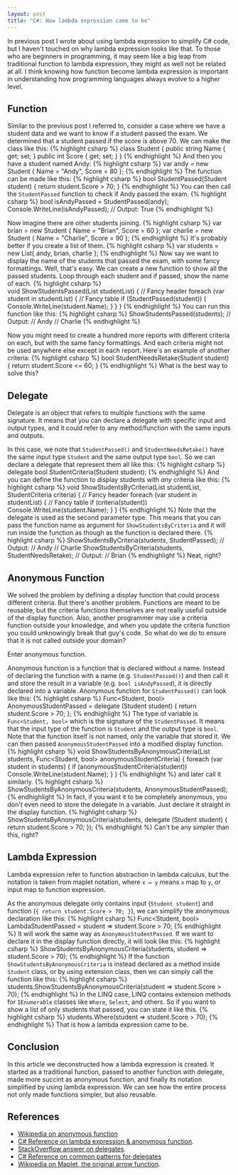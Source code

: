 ```yaml
---
layout: post
title: "C#: How lambda expression came to be"
---
```

In previous post I wrote about using lambda expression to simplify C# code, but I haven't touched on why lambda expression looks like that. To those who are beginners in programming, it may seem like a big leap from traditional function to lambda expression, they might as well not be related at all. I think knowing how function become lambda expression is important in understanding how programming languages always evolve to a higher level.

## Function
Similar to the previous post I referred to, consider a case where we have a student data and we want to know if a student passed the exam. We determined that a student passed if the score is above 70. We can make the class like this:
{% highlight csharp %}
class Student
{
    public string Name { get; set; }
    public int Score { get; set; }
}
{% endhighlight %}
And then you have a student named Andy:
{% highlight csharp %}
var andy = new Student { Name = "Andy", Score = 80 };
{% endhighlight %}
The function can be made like this:
{% highlight csharp %}
bool StudentPassed(Student student)
{
    return student.Score > 70;
}
{% endhighlight %}
You can then call the `StudentPassed` function to check if Andy passed the exam.
{% highlight csharp %}
bool isAndyPassed = StudentPassed(andy);
Console.WriteLine(isAndyPassed); // Output: True
{% endhighlight %}

Now imagine there are other students joining.
{% highlight csharp %}
var brian = new Student { Name = "Brian", Score = 60 };
var charlie = new Student { Name = "Charlie", Score = 90 };
{% endhighlight %}
It's probably better if you create a list of them.
{% highlight csharp %}
var students = new List<Student>{ andy, brian, charlie };
{% endhighlight %}
Now say we want to display the name of the students that passed the exam, with some fancy formattings. Well, that's easy. We can create a new function to show all the passed students. Loop through each student and if passed, show the name of each.
{% highlight csharp %}    
void ShowStudentsPassed(List<Student> studentList)
{
    // Fancy header
    foreach (var student in studentList)
    {
        // Fancy table
        if (StudentPassed(student))
        {
            Console.WriteLine(student.Name);
        }
    }
}
{% endhighlight %}
You can run this function like this:
{% highlight csharp %}
ShowStudentsPassed(students);
// Output:
// Andy
// Charlie
{% endhighlight %}

Now you might need to create a hundred more reports with different criteria on each, but with the same fancy formattings. And each criteria might not be used anywhere else except in each report. Here's an example of another criteria:
{% highlight csharp %}
bool StudentNeedsRetake(Student student)
{
    return student.Score <= 60;
}
{% endhighlight %}
What is the best way to solve this?

## Delegate
Delegate is an object that refers to multiple functions with the same signature. It means that you can declare a delegate with specific input and output types, and it could refer to any method/function with the same inputs and outputs.

In this case, we note that `StudentPassed()` and `StudentNeedsRetake()` have the same input type `Student` and the same output type `bool`. So we can declare a delegate that represent them all like this:
{% highlight csharp %}
delegate bool StudentCriteria(Student student);
{% endhighlight %}
And you can define the function to display students with _any_ criteria like this:
{% highlight csharp %}
void ShowStudentsByCriteria(List<Student> studentList, StudentCriteria criteria)
{
    // Fancy header
    foreach (var student in studentList)
    {
        // Fancy table
        if (criteria(student))
            Console.WriteLine(student.Name);
    }
}
{% endhighlight %}
Note that the delegate is used as the second parameter type. This means that you can pass the function name as argument for `ShowStudentsByCriteria` and it will run inside the function as though as the function is declared there.
{% highlight csharp %}
ShowStudentsByCriteria(students, StudentPassed);
// Output:
// Andy
// Charlie
ShowStudentsByCriteria(students, StudentNeedsRetake);
// Output:
// Brian
{% endhighlight %}
Neat, right?

## Anonymous Function
We solved the problem by defining a display function that could process different criteria. But there's another problem. Functions are meant to be reusable, but the criteria functions themselves are not really useful outside of the display function. Also, another programmer may use a criteria function outside your knowledge, and when you update the criteria function you could unknowingly break that guy's code. So what do we do to ensure that it is not called outside your domain?

Enter anonymous function.

Anonymous function is a function that is declared without a name. Instead of declaring the function with a name (e.g. `StudentPassed()`) and then call it and store the result in a variable (e.g. `bool isAndyPassed`), it is directly declared into a variable. Anonymous function for `StudentPassed()` can look like this:
{% highlight csharp %}
Func<Student, bool> AnonymousStudentPassed = delegate (Student student) { return student.Score > 70; };
{% endhighlight %}
The type of variable is `Func<Student, bool>` which is the signature of the `StudentPassed`. It means that the input type of the function is `Student` and the output type is `bool`. Note that the function itself is not named, only the variable that stored it. We can then passed `AnonymousStudentPassed` into a modified display function.
{% highlight csharp %}
void ShowStudentsByAnonymousCriteria(List<Student> students, Func<Student, bool> anonymousStudentCriteria)
{
    foreach (var student in students)
    {
        if (anonymousStudentCriteria(student))
            Console.WriteLine(student.Name);
    }
}
{% endhighlight %}
and later call it similarly.
{% highlight csharp %}
ShowStudentsByAnonymousCriteria(students, AnonymousStudentPassed);
{% endhighlight %}
In fact, if you want it to be completely anonymous, you don't even need to store the delegate in a variable. Just declare it straight in the display function.
{% highlight csharp %}
ShowStudentsByAnonymousCriteria(students, delegate (Student student) { return student.Score > 70; });
{% endhighlight %}
Can't be any simpler than this, right?

## Lambda Expression
Lambda expression refer to function abstraction in lambda calculus, but the notation is taken from maplet notation, where `x ↦ y` means `x` map to `y`, or input map to function expression.

As the anonymous delegate only contains input (`Student student`) and function (`{ return student.Score > 70; }`), we can simplify the anonymous declaration like this:
{% highlight csharp %}
Func<Student, bool> LambdaStudentPassed = student => student.Score > 70;
{% endhighlight %}
It will work the same way as `AnonymousStudentPassed`. If we want to declare it in the display function directly, it will look like this: 
{% highlight csharp %}
ShowStudentsByAnonymousCriteria(students, student => student.Score > 70);
{% endhighlight %}
If the function `ShowStudentsByAnonymousCriteria` is instead declared as a method inside `Student` class, or by using extension class, then we can simply call the function like this:
{% highlight csharp %}
students.ShowStudentsByAnonymousCriteria(student => student.Score > 70);
{% endhighlight %}
In the LINQ case, LINQ contains extension methods for `IEnumerable` classes like `Where`, `Select`, and others. So if you want to show a list of only students that passed, you can state it like this.
{% highlight csharp %}
students.Where(student => student.Score > 70);
{% endhighlight %}
That is how a lambda expression came to be. 

## Conclusion
In this article we deconstructed how a lambda expression is created. It started as a traditional function, passed to another function with delegate, made more succint as anonymous function, and finally its notation simplified by using lambda expression. We can see how the entire process not only made functions simpler, but also reusable.

## References
- [Wikipedia on anonymous function](https://www.wikiwand.com/en/Anonymous_function)
- [C# Reference on lambda expression & anonymous function](https://learn.microsoft.com/en-us/dotnet/csharp/language-reference/operators/lambda-expressions).
- [StackOverflow answer on delegates](https://stackoverflow.com/a/2082650/826214).
- [C# Reference on common patterns for delegates](https://learn.microsoft.com/en-us/dotnet/csharp/delegates-patterns)
- [Wikipedia on Maplet, the original arrow function](https://www.wikiwand.com/en/Maplet).